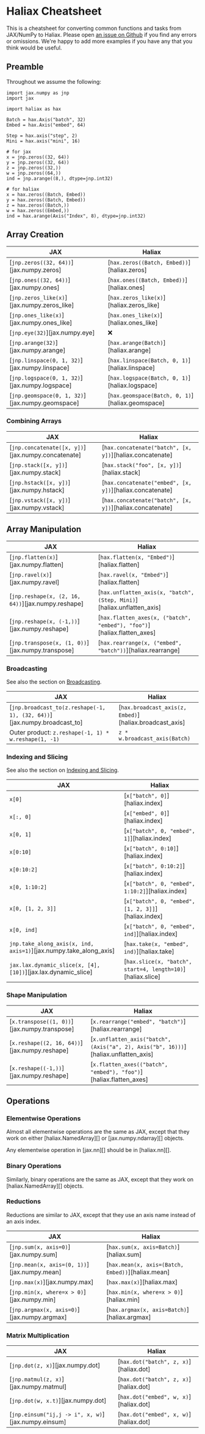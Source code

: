 # Haliax Cheatsheet

This is a cheatsheet for converting common functions and tasks from JAX/NumPy to Haliax.
Please open [an issue on Github](https://github.com/stanford-crfm/haliax/issues/) if you find any errors or omissions.
We're happy to add more examples if you have any that you think would be useful.

## Preamble

Throughout we assume the following:

```
import jax.numpy as jnp
import jax

import haliax as hax

Batch = hax.Axis("batch", 32)
Embed = hax.Axis("embed", 64)

Step = hax.axis("step", 2)
Mini = hax.axis("mini", 16)

# for jax
x = jnp.zeros((32, 64))
y = jnp.zeros((32, 64))
z = jnp.zeros((32,))
w = jnp.zeros((64,))
ind = jnp.arange((8,), dtype=jnp.int32)

# for haliax
x = hax.zeros((Batch, Embed))
y = hax.zeros((Batch, Embed))
z = hax.zeros((Batch,))
w = hax.zeros((Embed,))
ind = hax.arange(Axis("Index", 8), dtype=jnp.int32)
```


## Array Creation

| JAX                                            | Haliax                                         |
|------------------------------------------------|------------------------------------------------|
| [`jnp.zeros((32, 64))`][jax.numpy.zeros]       | [`hax.zeros((Batch, Embed))`][haliax.zeros]    |
| [`jnp.ones((32, 64))`][jax.numpy.ones]         | [`hax.ones((Batch, Embed))`][haliax.ones]      |
| [`jnp.zeros_like(x)`][jax.numpy.zeros_like]    | [`hax.zeros_like(x)`][haliax.zeros_like]       |
| [`jnp.ones_like(x)`][jax.numpy.ones_like]      | [`hax.ones_like(x)`][haliax.ones_like]         |
| [`jnp.eye(32)`][jax.numpy.eye]                 | ❌                                              |
| [`jnp.arange(32)`][jax.numpy.arange]           | [`hax.arange(Batch)`][haliax.arange]           |
| [`jnp.linspace(0, 1, 32)`][jax.numpy.linspace] | [`hax.linspace(Batch, 0, 1)`][haliax.linspace] |
| [`jnp.logspace(0, 1, 32)`][jax.numpy.logspace] | [`hax.logspace(Batch, 0, 1)`][haliax.logspace] |
| [`jnp.geomspace(0, 1, 32)`][jax.numpy.geomspace] | [`hax.geomspace(Batch, 0, 1)`][haliax.geomspace] |

### Combining Arrays

| JAX                                                | Haliax                                                   |
|----------------------------------------------------|----------------------------------------------------------|
| [`jnp.concatenate([x, y])`][jax.numpy.concatenate] | [`hax.concatenate("batch", [x, y])`][haliax.concatenate] |
| [`jnp.stack([x, y])`][jax.numpy.stack]             | [`hax.stack("foo", [x, y])`][haliax.stack]               |
| [`jnp.hstack([x, y])`][jax.numpy.hstack]           | [`hax.concatenate("embed", [x, y])`][haliax.concatenate] |
| [`jnp.vstack([x, y])`][jax.numpy.vstack]           | [`hax.concatenate("batch", [x, y])`][haliax.concatenate] |

## Array Manipulation

| JAX                                                | Haliax                                                                  |
|----------------------------------------------------|-------------------------------------------------------------------------|
| [`jnp.flatten(x)`][jax.numpy.flatten]              | [`hax.flatten(x, "Embed")`][haliax.flatten]                             |
| [`jnp.ravel(x)`][jax.numpy.ravel]                  | [`hax.ravel(x, "Embed")`][haliax.flatten]                               |
| [`jnp.reshape(x, (2, 16, 64))`][jax.numpy.reshape] | [`hax.unflatten_axis(x, "batch", (Step, Mini)`][haliax.unflatten_axis]  |
| [`jnp.reshape(x, (-1,))`][jax.numpy.reshape]       | [`hax.flatten_axes(x, ("batch", "embed"), "foo")`][haliax.flatten_axes] |
| [`jnp.transpose(x, (1, 0))`][jax.numpy.transpose]  | [`hax.rearrange(x, ("embed", "batch"))`][haliax.rearrange]              |


### Broadcasting

See also the section on [Broadcasting](broadcasting.md).

| JAX                                                                      | Haliax                                                |
|--------------------------------------------------------------------------|-------------------------------------------------------|
| [`jnp.broadcast_to(z.reshape(-1, 1), (32, 64))`][jax.numpy.broadcast_to] | [`hax.broadcast_axis(z, Embed)`][haliax.broadcast_axis] |
| Outer product: `z.reshape(-1, 1) * w.reshape(1, -1)`                      | `z * w.broadcast_axis(Batch)`                         |


### Indexing and Slicing

See also the section on [Indexing and Slicing](indexing.md).

| JAX                                                               | Haliax                                                      |
|-------------------------------------------------------------------|-------------------------------------------------------------|
| `x[0]`                                                            | [`x["batch", 0]`][haliax.index]                             |
| `x[:, 0]`                                                         | [`x["embed", 0]`][haliax.index]                             |
| `x[0, 1]`                                                         | [`x["batch", 0, "embed", 1]`][haliax.index]                 |
| `x[0:10]`                                                         | [`x["batch", 0:10]`][haliax.index]                          |
| `x[0:10:2]`                                                       | [`x["batch", 0:10:2]`][haliax.index]                        |
| `x[0, 1:10:2]`                                                    | [`x["batch", 0, "embed", 1:10:2]`][haliax.index]            |
| `x[0, [1, 2, 3]]`                                                 | [`x["batch", 0, "embed", [1, 2, 3]]`][haliax.index]         |
| `x[0, ind]`                                                       | [`x["batch", 0, "embed", ind]`][haliax.index]               |
| `jnp.take_along_axis(x, ind, axis=1)`][jax.numpy.take_along_axis] | [`hax.take(x, "embed", ind)`][haliax.take]                  |
| `jax.lax.dynamic_slice(x, [4], [10])`][jax.lax.dynamic_slice]     | [`hax.slice(x, "batch", start=4, length=10)`][haliax.slice] |

### Shape Manipulation

| JAX                                           | Haliax                                                                              |
|-----------------------------------------------|-------------------------------------------------------------------------------------|
| [`x.transpose((1, 0))`][jax.numpy.transpose]  | [`x.rearrange("embed", "batch")`][haliax.rearrange]                                 |
| [`x.reshape((2, 16, 64))`][jax.numpy.reshape] | [`x.unflatten_axis("batch", (Axis("a", 2), Axis("b", 16)))`][haliax.unflatten_axis] |
| [`x.reshape((-1,))`][jax.numpy.reshape]      | [`x.flatten_axes(("batch", "embed"), "foo")`][haliax.flatten_axes]                  |


## Operations

### Elementwise Operations

Almost all elementwise operations are the same as JAX, except that they work on either [haliax.NamedArray][]
or [jax.numpy.ndarray][] objects.

Any elementwise operation in [jax.nn][] should be in [haliax.nn][].

### Binary Operations

Similarly, binary operations are the same as JAX, except that they work on  [haliax.NamedArray][] objects.

### Reductions

Reductions are similar to JAX, except that they use an axis name instead of an axis index.

| JAX                                          | Haliax                                            |
|----------------------------------------------|---------------------------------------------------|
| [`jnp.sum(x, axis=0)`][jax.numpy.sum]        | [`hax.sum(x, axis=Batch)`][haliax.sum]            |
| [`jnp.mean(x, axis=(0, 1))`][jax.numpy.mean] | [`hax.mean(x, axis=(Batch, Embed))`][haliax.mean] |
| [`jnp.max(x)`][jax.numpy.max]                | [`hax.max(x)`][haliax.max]                        |
| [`jnp.min(x, where=x > 0)`][jax.numpy.min]   | [`hax.min(x, where=x > 0)`][haliax.min]           |
| [`jnp.argmax(x, axis=0)`][jax.numpy.argmax]  | [`hax.argmax(x, axis=Batch)`][haliax.argmax]      |

### Matrix Multiplication

| JAX                                                 | Haliax                                 |
|-----------------------------------------------------|----------------------------------------|
| [`jnp.dot(z, x)`][jax.numpy.dot]                    | [`hax.dot("batch", z, x)`][haliax.dot] |
| [`jnp.matmul(z, x)`][jax.numpy.matmul]              | [`hax.dot("batch", z, x)`][haliax.dot] |
| [`jnp.dot(w, x.t)`][jax.numpy.dot]                  | [`hax.dot("embed", w, x)`][haliax.dot] |
| [`jnp.einsum("ij,j -> i", x, w)`][jax.numpy.einsum] | [`hax.dot("embed", x, w)`][haliax.dot] |
